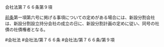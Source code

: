 会社法第７６６条第９項

[前条](会社法＿＿＿＿第７６５条第１項)第一項第六号に掲げる事項についての定めがある場合には、新設分割会社は、新設分割設立持分会社の成立の日に、新設分割計画の定めに従い、同号の社債の社債権者となる。

#会社法
#会社法/第７６６条
#会社法/第７６６条/第９項
